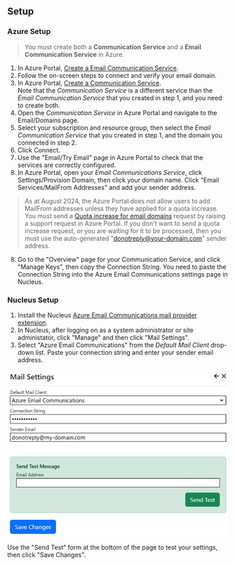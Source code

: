 ## Setup

### Azure Setup
> You must create both a **Communication Service** and a **Email Communication Service** in Azure.

1. In Azure Portal, [Create a Email Communication Service](https://learn.microsoft.com/en-us/azure/communication-services/quickstarts/email/create-email-communication-resource?pivots=platform-azp).
2. Follow the on-screen steps to connect and verify your email domain.
3. In Azure Portal, [Create a Communication Service](https://learn.microsoft.com/en-us/azure/communication-services/quickstarts/create-communication-resource?tabs=windows&pivots=platform-azp). \
Note that the *Communication Service* is a different service than the *Email Communication Service* that you created in step 1, and you need to create both.
4. Open the *Communication Service* in Azure Portal and navigate to the Email/Domains page.
5. Select your subscription and resource group, then select the *Email Communication Service* that you created in step 1, and the domain you 
connected in step 2.
5. Click Connect.
6. Use the "Email/Try Email" page in Azure Portal to check that the services are correctly configured.
7. In Azure Portal, open your *Email Communications Service*, click Settings/Provision Domain, then click
your domain name. Click "Email Services/MailFrom Addresses" and add your sender address.
> As at August 2024, the Azure Portal does not allow users to add MailFrom addresses unless they have 
applied for a quota increase.  You must send a [Quota increase for email domains](https://learn.microsoft.com/en-us/azure/communication-services/concepts/email/email-quota-increase) 
request by raising a support request in Azure Portal. If you don't want to send a quota increase request, or you are waiting for it to be processed, 
then you must use the auto-generated "donotreply@your-domain.com" sender address.

8. Go to the "Overview" page for your Communication Service, and click "Manage Keys", then copy the Connection String. You
need to paste the Connection String into the Azure Email Communications settings page in Nucleus.

### Nucleus Setup
1. Install the Nucleus [Azure Email Communications mail provider extension](/store/home/inventua/azure-mail-communication).
2. In Nucleus, after logging on as a system administrator or site administator, click "Manage" and then click "Mail Settings".
3. Select "Azure Email Communications" from the *Default Mail Client* drop-down list. Paste your connection string and enter your
sender email address.

![Azure Email Settings](azure-email-communication.png)

Use the "Send Test" form at the bottom of the page to test your settings, then click "Save Changes". 